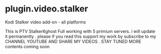 # plugin.video.stalker

Kodi Stalker video add-on - all platforms

This is PTV Stalker6ghost Full working with 5 primium servers. i will update it permanently . please if you read this support my work by subscribe to my CHANNEL YOUTUBE AND SHARE MY VIDEOS . STAY TUNED MORE contents coming soon